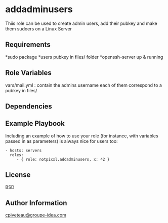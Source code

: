 addadminusers
=========
Thiis role can be used to create admin users, add their pubkey and make them sudoers on a Linux Server

Requirements
------------
*sudo package
*users pubkey in files/ folder
*openssh-server up & running

Role Variables
--------------

vars/mail.yml : contain the admins username each of them correspond to a pubkey in files/

Dependencies
------------


Example Playbook
----------------

Including an example of how to use your role (for instance, with variables passed in as parameters) is always nice for users too:

    - hosts: servers
      roles:
         - { role: notpixxl.addadminusers, x: 42 }

License
-------

BSD

Author Information
------------------

cpiveteau@groupe-idea.com

